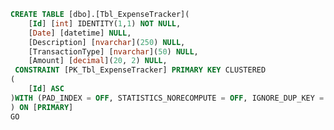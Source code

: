 ﻿```sql
CREATE TABLE [dbo].[Tbl_ExpenseTracker](
	[Id] [int] IDENTITY(1,1) NOT NULL,
	[Date] [datetime] NULL,
	[Description] [nvarchar](250) NULL,
	[TransactionType] [nvarchar](50) NULL,
	[Amount] [decimal](20, 2) NULL,
 CONSTRAINT [PK_Tbl_ExpenseTracker] PRIMARY KEY CLUSTERED 
(
	[Id] ASC
)WITH (PAD_INDEX = OFF, STATISTICS_NORECOMPUTE = OFF, IGNORE_DUP_KEY = OFF, ALLOW_ROW_LOCKS = ON, ALLOW_PAGE_LOCKS = ON, OPTIMIZE_FOR_SEQUENTIAL_KEY = OFF) ON [PRIMARY]
) ON [PRIMARY]
GO
```